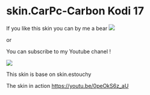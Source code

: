 # skin.CarPc-Carbon Kodi 17

If you like this skin you can by me a bear [![](https://www.paypalobjects.com/en_US/i/btn/btn_donateCC_LG.gif)](https://www.paypal.com/cgi-bin/webscr?cmd=_s-xclick&hosted_button_id=AMXESTYHM96HN)

or 

You can subscribe to my Youtube chanel !

[![](http://www.freeiconspng.com/uploads/youtube-subscribe-png-23.png)](https://www.youtube.com/user/idorel11?sub_confirmation=1)

This skin is base on skin.estouchy

The skin in action https://youtu.be/0peOkS6z_aU


